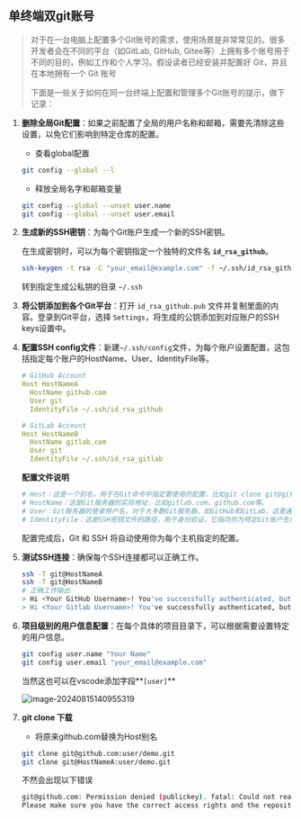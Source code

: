 ## 单终端双git账号

> 对于在一台电脑上配置多个Git账号的需求，使用场景是非常常见的。很多开发者会在不同的平台（如GitLab, GitHub, Gitee等）上拥有多个账号用于不同的目的，例如工作和个人学习。假设读者已经安装并配置好 Git，并且在本地拥有一个 Git 账号
>
> 下面是一些关于如何在同一台终端上配置和管理多个Git账号的提示，做下记录：

1. **删除全局Git配置**：如果之前配置了全局的用户名称和邮箱，需要先清除这些设置，以免它们影响到特定仓库的配置。

   - 查看global配置

   ```bash
   git config --global --l
   ```

   - 释放全局名字和邮箱变量

   ```bash
   git config --global --unset user.name
   git config --global --unset user.email
   ```

2. **生成新的SSH密钥**：为每个Git账户生成一个新的SSH密钥。

   在生成密钥时，可以为每个密钥指定一个独特的文件名 **`id_rsa_github`**。

   ```bash
   ssh-keygen -t rsa -C "your_email@example.com" -f ~/.ssh/id_rsa_github
   ```

   转到指定生成公私钥的目录 `~/.ssh`

3. **将公钥添加到各个Git平台**：打开 `id_rsa_github.pub` 文件并复制里面的内容。登录到Git平台，选择 `Settings`，将生成的公钥添加到对应账户的SSH keys设置中。

4. **配置SSH config文件**：新建`~/.ssh/config`文件，为每个账户设置配置，这包括指定每个账户的HostName、User、IdentityFile等。

   ```yaml
   # GitHub Account
   Host HostNameA
     HostName github.com
     User git
     IdentityFile ~/.ssh/id_rsa_github
   
   # GitLab Account
   Host HostNameB
     HostName gitlab.com
     User git
     IdentityFile ~/.ssh/id_rsa_gitlab
   ```

   **配置文件说明**

   ```ini
   # Host：这是一个别名，用于在Git命令中指定要使用的配置，比如git clone git@gitlab:repo.git中的gitlab就是Host的别名。
   # HostName：这是Git服务器的实际地址，比如gitlab.com、github.com等。
   # User：Git服务器的登录用户名，对于大多数Git服务器，如GitHub和GitLab，这里通常是git。
   # IdentityFile：这是SSH密钥文件的路径，用于身份验证。它指向你为特定Git账户生成的私钥文件。
   ```

   配置完成后，Git 和 SSH 将自动使用你为每个主机指定的配置。

5. **测试SSH连接**：确保每个SSH连接都可以正确工作。

   ```bash
   ssh -T git@HostNameA
   ssh -T git@HostNameB
   # 正确工作输出
   > Hi <Your GitHub Username>! You've successfully authenticated, but GitHub does not provide shell access.
   > Hi <Your Gitlab Username>! You've successfully authenticated, but Gitlab does not provide shell access.
   ```

6. **项目级别的用户信息配置**：在每个具体的项目目录下，可以根据需要设置特定的用户信息。

   ```bash
   git config user.name "Your Name"
   git config user.email "your_email@example.com"
   ```

   当然这也可以在vscode添加字段**`[user]`**

   ![image-20240815140955319](C:\Users\Ouser\Desktop\Typora\typora_photo\单PC双Git配置\image-20240815140955319.png)

7. **git clone 下载**

   - 将原来github.com替换为Host别名

   ```bash
   git clone git@github.com:user/demo.git
   git clone git@HostNameA:user/demo.git
   ```

   不然会出现以下错误

   ```bash
   git@github.com: Permission denied (publickey). fatal: Could not read from remote repository. 
   Please make sure you have the correct access rights and the repository exists.
   ```

​	